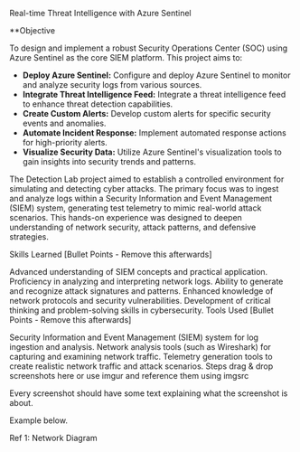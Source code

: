 Real-time Threat Intelligence with Azure Sentinel

**Objective

To design and implement a robust Security Operations Center (SOC) using Azure Sentinel as the core SIEM platform. This project aims to: 

* **Deploy Azure Sentinel:** Configure and deploy Azure Sentinel to monitor and analyze security logs from various sources.
* **Integrate Threat Intelligence Feed:** Integrate a threat intelligence feed to enhance threat detection capabilities.
* **Create Custom Alerts:** Develop custom alerts for specific security events and anomalies.
* **Automate Incident Response:** Implement automated response actions for high-priority alerts.
* **Visualize Security Data:** Utilize Azure Sentinel's visualization tools to gain insights into security trends and patterns.


The Detection Lab project aimed to establish a controlled environment for simulating and detecting cyber attacks. The primary focus was to ingest and analyze logs within a Security Information and Event Management (SIEM) system, generating test telemetry to mimic real-world attack scenarios. This hands-on experience was designed to deepen understanding of network security, attack patterns, and defensive strategies.

Skills Learned
[Bullet Points - Remove this afterwards]

Advanced understanding of SIEM concepts and practical application.
Proficiency in analyzing and interpreting network logs.
Ability to generate and recognize attack signatures and patterns.
Enhanced knowledge of network protocols and security vulnerabilities.
Development of critical thinking and problem-solving skills in cybersecurity.
Tools Used
[Bullet Points - Remove this afterwards]

Security Information and Event Management (SIEM) system for log ingestion and analysis.
Network analysis tools (such as Wireshark) for capturing and examining network traffic.
Telemetry generation tools to create realistic network traffic and attack scenarios.
Steps
drag & drop screenshots here or use imgur and reference them using imgsrc

Every screenshot should have some text explaining what the screenshot is about.

Example below.

Ref 1: Network Diagram
